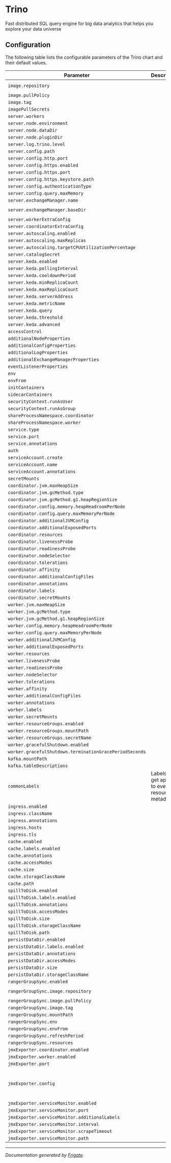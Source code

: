
Trino
===========

Fast distributed SQL query engine for big data analytics that helps you explore your data universe


## Configuration

The following table lists the configurable parameters of the Trino chart and their default values.

| Parameter                | Description             | Default        |
| ------------------------ | ----------------------- | -------------- |
| `image.repository` |  | `"897528479702.dkr.ecr.ap-southeast-1.amazonaws.com/eda-trino"` |
| `image.pullPolicy` |  | `"IfNotPresent"` |
| `image.tag` |  | `426` |
| `imagePullSecrets` |  | `[{"name": "registry-credentials"}]` |
| `server.workers` |  | `2` |
| `server.node.environment` |  | `"production"` |
| `server.node.dataDir` |  | `"/data/trino"` |
| `server.node.pluginDir` |  | `"/usr/lib/trino/plugin"` |
| `server.log.trino.level` |  | `"INFO"` |
| `server.config.path` |  | `"/etc/trino"` |
| `server.config.http.port` |  | `8080` |
| `server.config.https.enabled` |  | `false` |
| `server.config.https.port` |  | `8443` |
| `server.config.https.keystore.path` |  | `""` |
| `server.config.authenticationType` |  | `""` |
| `server.config.query.maxMemory` |  | `"4GB"` |
| `server.exchangeManager.name` |  | `"filesystem"` |
| `server.exchangeManager.baseDir` |  | `"/tmp/trino-local-file-system-exchange-manager"` |
| `server.workerExtraConfig` |  | `""` |
| `server.coordinatorExtraConfig` |  | `""` |
| `server.autoscaling.enabled` |  | `false` |
| `server.autoscaling.maxReplicas` |  | `5` |
| `server.autoscaling.targetCPUUtilizationPercentage` |  | `50` |
| `server.catalogSecret` |  | `""` |
| `server.keda.enabled` |  | `false` |
| `server.keda.pollingInterval` |  | `30` |
| `server.keda.cooldownPeriod` |  | `30` |
| `server.keda.minReplicaCount` |  | `2` |
| `server.keda.maxReplicaCount` |  | `5` |
| `server.keda.serverAddress` |  | `""` |
| `server.keda.metricName` |  | `"metric_01"` |
| `server.keda.query` |  | `""` |
| `server.keda.threshold` |  | `"1"` |
| `server.keda.advanced` |  | `{}` |
| `accessControl` |  | `{}` |
| `additionalNodeProperties` |  | `{}` |
| `additionalConfigProperties` |  | `{}` |
| `additionalLogProperties` |  | `{}` |
| `additionalExchangeManagerProperties` |  | `{}` |
| `eventListenerProperties` |  | `{}` |
| `env` |  | `[]` |
| `envFrom` |  | `[]` |
| `initContainers` |  | `{}` |
| `sidecarContainers` |  | `{}` |
| `securityContext.runAsUser` |  | `1000` |
| `securityContext.runAsGroup` |  | `1000` |
| `shareProcessNamespace.coordinator` |  | `false` |
| `shareProcessNamespace.worker` |  | `false` |
| `service.type` |  | `"ClusterIP"` |
| `service.port` |  | `8080` |
| `service.annotations` |  | `{}` |
| `auth` |  | `{}` |
| `serviceAccount.create` |  | `false` |
| `serviceAccount.name` |  | `""` |
| `serviceAccount.annotations` |  | `{}` |
| `secretMounts` |  | `[]` |
| `coordinator.jvm.maxHeapSize` |  | `"8G"` |
| `coordinator.jvm.gcMethod.type` |  | `"UseG1GC"` |
| `coordinator.jvm.gcMethod.g1.heapRegionSize` |  | `"32M"` |
| `coordinator.config.memory.heapHeadroomPerNode` |  | `""` |
| `coordinator.config.query.maxMemoryPerNode` |  | `"1GB"` |
| `coordinator.additionalJVMConfig` |  | `{}` |
| `coordinator.additionalExposedPorts` |  | `{}` |
| `coordinator.resources` |  | `{}` |
| `coordinator.livenessProbe` |  | `{}` |
| `coordinator.readinessProbe` |  | `{}` |
| `coordinator.nodeSelector` |  | `{}` |
| `coordinator.tolerations` |  | `[]` |
| `coordinator.affinity` |  | `{}` |
| `coordinator.additionalConfigFiles` |  | `{}` |
| `coordinator.annotations` |  | `{}` |
| `coordinator.labels` |  | `{}` |
| `coordinator.secretMounts` |  | `[]` |
| `worker.jvm.maxHeapSize` |  | `"8G"` |
| `worker.jvm.gcMethod.type` |  | `"UseG1GC"` |
| `worker.jvm.gcMethod.g1.heapRegionSize` |  | `"32M"` |
| `worker.config.memory.heapHeadroomPerNode` |  | `""` |
| `worker.config.query.maxMemoryPerNode` |  | `"1GB"` |
| `worker.additionalJVMConfig` |  | `{}` |
| `worker.additionalExposedPorts` |  | `{}` |
| `worker.resources` |  | `{}` |
| `worker.livenessProbe` |  | `{}` |
| `worker.readinessProbe` |  | `{}` |
| `worker.nodeSelector` |  | `{}` |
| `worker.tolerations` |  | `[]` |
| `worker.affinity` |  | `{}` |
| `worker.additionalConfigFiles` |  | `{}` |
| `worker.annotations` |  | `{}` |
| `worker.labels` |  | `{}` |
| `worker.secretMounts` |  | `[]` |
| `worker.resourceGroups.enabled` |  | `false` |
| `worker.resourceGroups.mountPath` |  | `""` |
| `worker.resourceGroups.secretName` |  | `""` |
| `worker.gracefulShutdown.enabled` |  | `false` |
| `worker.gracefulShutdown.terminationGracePeriodSeconds` |  | `600` |
| `kafka.mountPath` |  | `"/etc/trino/schemas"` |
| `kafka.tableDescriptions` |  | `{}` |
| `commonLabels` | Labels that get applied to every resource's metadata | `{}` |
| `ingress.enabled` |  | `false` |
| `ingress.className` |  | `""` |
| `ingress.annotations` |  | `{}` |
| `ingress.hosts` |  | `[]` |
| `ingress.tls` |  | `[]` |
| `cache.enabled` |  | `false` |
| `cache.labels.enabled` |  | `false` |
| `cache.annotations` |  | `{}` |
| `cache.accessModes` |  | `["ReadWriteOnce"]` |
| `cache.size` |  | `"100Gi"` |
| `cache.storageClassName` |  | `""` |
| `cache.path` |  | `""` |
| `spillToDisk.enabled` |  | `false` |
| `spillToDisk.labels.enabled` |  | `false` |
| `spillToDisk.annotations` |  | `{}` |
| `spillToDisk.accessModes` |  | `["ReadWriteOnce"]` |
| `spillToDisk.size` |  | `"100Gi"` |
| `spillToDisk.storageClassName` |  | `""` |
| `spillToDisk.path` |  | `""` |
| `persistDataDir.enabled` |  | `false` |
| `persistDataDir.labels.enabled` |  | `false` |
| `persistDataDir.annotations` |  | `{}` |
| `persistDataDir.accessModes` |  | `["ReadWriteOnce"]` |
| `persistDataDir.size` |  | `"1Gi"` |
| `persistDataDir.storageClassName` |  | `""` |
| `rangerGroupSync.enabled` |  | `false` |
| `rangerGroupSync.image.repository` |  | `"897528479702.dkr.ecr.ap-southeast-1.amazonaws.com/eda-ranger-groupsync"` |
| `rangerGroupSync.image.pullPolicy` |  | `"IfNotPresent"` |
| `rangerGroupSync.image.tag` |  | `"latest"` |
| `rangerGroupSync.mountPath` |  | `"/mnt/ranger-group"` |
| `rangerGroupSync.env` |  | `[]` |
| `rangerGroupSync.envFrom` |  | `[]` |
| `rangerGroupSync.refreshPeriod` |  | `"5s"` |
| `rangerGroupSync.resources` |  | `{}` |
| `jmxExporter.coordinator.enabled` |  | `false` |
| `jmxExporter.worker.enabled` |  | `false` |
| `jmxExporter.port` |  | `9933` |
| `jmxExporter.config` |  | `"rules:\n  - pattern: \"trino.execution<name=QueryManager>\"\n  - pattern: \"trino.execution<name=SqlTaskManager>\"\n  - pattern: \"trino.memory.*\"\n  - pattern: \"java.lang.*\"\n"` |
| `jmxExporter.serviceMonitor.enabled` |  | `false` |
| `jmxExporter.serviceMonitor.port` |  | `"jmx-exporter"` |
| `jmxExporter.serviceMonitor.additionalLabels` |  | `{}` |
| `jmxExporter.serviceMonitor.interval` |  | `"1m"` |
| `jmxExporter.serviceMonitor.scrapeTimeout` |  | `"10s"` |
| `jmxExporter.serviceMonitor.path` |  | `"/metrics"` |



---
_Documentation generated by [Frigate](https://frigate.readthedocs.io)._

